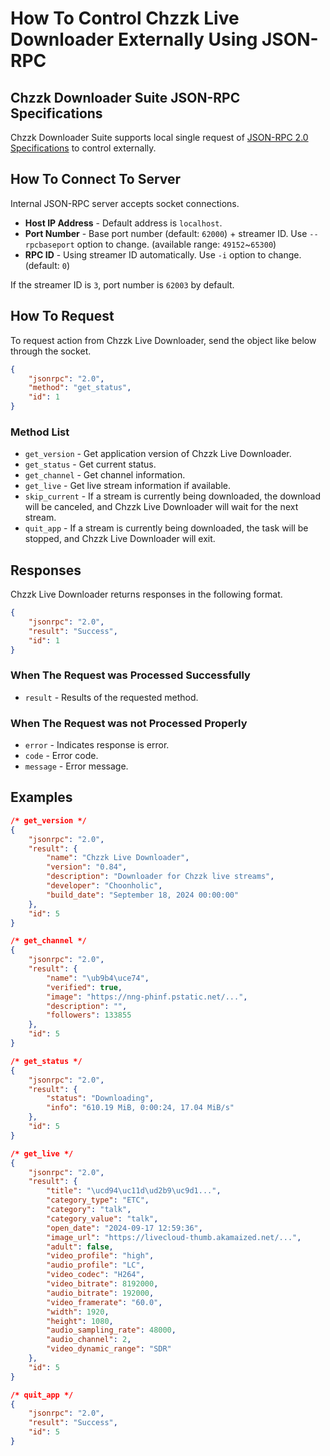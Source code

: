# How To Control Chzzk Live Downloader Externally Using JSON-RPC

## Chzzk Downloader Suite JSON-RPC Specifications
Chzzk Downloader Suite supports local single request of [JSON-RPC 2.0 Specifications](https://www.jsonrpc.org/specification) to control externally.

## How To Connect To Server
Internal JSON-RPC server accepts socket connections.

* **Host IP Address** - Default address is `localhost`.
* **Port Number** - Base port number (default: `62000`) + streamer ID. Use `--rpcbaseport` option to change. (available range: `49152`~`65300`)
* **RPC ID** - Using streamer ID automatically. Use `-i` option to change. (default: `0`)

If the streamer ID is `3`, port number is `62003` by default.

## How To Request
To request action from Chzzk Live Downloader, send the object like below through the socket.

```json
{
    "jsonrpc": "2.0",
    "method": "get_status",
    "id": 1
}
```

### Method List
* `get_version` - Get application version of Chzzk Live Downloader.
* `get_status` - Get current status.
* `get_channel` - Get channel information.
* `get_live` - Get live stream information if available.
* `skip_current` - If a stream is currently being downloaded, the download will be canceled, and Chzzk Live Downloader will wait for the next stream.
* `quit_app` - If a stream is currently being downloaded, the task will be stopped, and Chzzk Live Downloader will exit.


## Responses
Chzzk Live Downloader returns responses in the following format.

```json
{
    "jsonrpc": "2.0",
    "result": "Success",
    "id": 1
}
```

### When The Request was Processed Successfully
* `result` - Results of the requested method.

### When The Request was not Processed Properly
* `error` - Indicates response is error.
* `code` - Error code.
* `message` - Error message.

## Examples

```json
/* get_version */
{
    "jsonrpc": "2.0",
    "result": {
        "name": "Chzzk Live Downloader",
        "version": "0.84",
        "description": "Downloader for Chzzk live streams",
        "developer": "Choonholic",
        "build_date": "September 18, 2024 00:00:00"
    },
    "id": 5
}

/* get_channel */
{
    "jsonrpc": "2.0",
    "result": {
        "name": "\ub9b4\uce74",
        "verified": true,
        "image": "https://nng-phinf.pstatic.net/...",
        "description": "",
        "followers": 133855
    },
    "id": 5
}

/* get_status */
{
    "jsonrpc": "2.0",
    "result": {
        "status": "Downloading",
        "info": "610.19 MiB, 0:00:24, 17.04 MiB/s"
    },
    "id": 5
}

/* get_live */
{
    "jsonrpc": "2.0",
    "result": {
        "title": "\ucd94\uc11d\ud2b9\uc9d1...",
        "category_type": "ETC",
        "category": "talk",
        "category_value": "talk",
        "open_date": "2024-09-17 12:59:36",
        "image_url": "https://livecloud-thumb.akamaized.net/...",
        "adult": false,
        "video_profile": "high",
        "audio_profile": "LC",
        "video_codec": "H264",
        "video_bitrate": 8192000,
        "audio_bitrate": 192000,
        "video_framerate": "60.0",
        "width": 1920,
        "height": 1080,
        "audio_sampling_rate": 48000,
        "audio_channel": 2,
        "video_dynamic_range": "SDR"
    },
    "id": 5
}

/* quit_app */
{
    "jsonrpc": "2.0",
    "result": "Success",
    "id": 5
}
```
